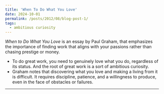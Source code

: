```yaml
---
title: 'When To Do What You Love'
date: 2024-10-01
permalink: /posts/2012/08/blog-post-1/
tags:
  - ambitious curiosity
---
```


*When to Do What You Love* is an essay by Paul Graham, that emphasizes the importance of finding work that aligns with your passions rather than chasing prestige or money. 


- To do great work, you need to genuinely love what you do, regardless of its status. And the root of great work is a sort of ambitious curiosity.
- Graham notes that discovering what you love and making a living from it is difficult. It requires discipline, patience, and a willingness to produce, even in the face of obstacles or failures.


------
